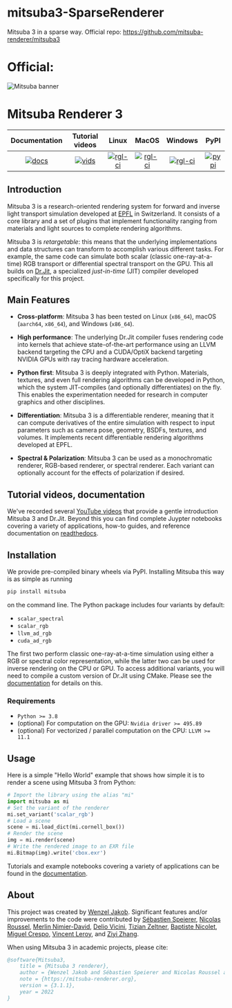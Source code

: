 # mitsuba3-SparseRenderer
Mitsuba 3 in a sparse way. Official repo: https://github.com/mitsuba-renderer/mitsuba3

# Official:
<!-- <img src="https://github.com/mitsuba-renderer/mitsuba3/raw/master/docs/images/logo_plain.png" width="120" height="120" alt="Mitsuba logo"> -->

<img src="https://raw.githubusercontent.com/mitsuba-renderer/mitsuba-data/master/docs/images/banners/banner_01.jpg"
alt="Mitsuba banner">

# Mitsuba Renderer 3

| Documentation  | Tutorial videos  | Linux             | MacOS             | Windows           |       PyPI        |
|      :---:     |      :---:       |       :---:       |       :---:       |       :---:       |       :---:       |
| [![docs][1]][2]| [![vids][9]][10] | [![rgl-ci][3]][4] | [![rgl-ci][5]][6] | [![rgl-ci][7]][8] | [![pypi][11]][12] |

[1]: https://readthedocs.org/projects/mitsuba/badge/?version=stable
[2]: https://mitsuba.readthedocs.io/en/stable/
[3]: https://rgl-ci.epfl.ch/app/rest/builds/buildType(id:Mitsuba3_LinuxAmd64Clang10)/statusIcon.svg
[4]: https://rgl-ci.epfl.ch/viewType.html?buildTypeId=Mitsuba3_LinuxAmd64Clang10&guest=1
[5]: https://rgl-ci.epfl.ch/app/rest/builds/buildType(id:Mitsuba3_LinuxAmd64gcc9)/statusIcon.svg
[6]: https://rgl-ci.epfl.ch/viewType.html?buildTypeId=Mitsuba3_LinuxAmd64gcc9&guest=1
[7]: https://rgl-ci.epfl.ch/app/rest/builds/buildType(id:Mitsuba3_WindowsAmd64msvc2020)/statusIcon.svg
[8]: https://rgl-ci.epfl.ch/viewType.html?buildTypeId=Mitsuba3_WindowsAmd64msvc2020&guest=1
[9]: https://img.shields.io/badge/YouTube-View-green?style=plastic&logo=youtube
[10]: https://www.youtube.com/watch?v=9Ja9buZx0Cs&list=PLI9y-85z_Po6da-pyTNGTns2n4fhpbLe5&index=1
[11]: https://img.shields.io/pypi/v/mitsuba.svg?color=green
[12]: https://pypi.org/pypi/mitsuba

## Introduction

Mitsuba 3 is a research-oriented rendering system for forward and inverse light
transport simulation developed at [EPFL](https://www.epfl.ch) in Switzerland.
It consists of a core library and a set of plugins that implement functionality
ranging from materials and light sources to complete rendering algorithms.

Mitsuba 3 is *retargetable*: this means that the underlying implementations and
data structures can transform to accomplish various different tasks. For
example, the same code can simulate both scalar (classic one-ray-at-a-time) RGB transport
or differential spectral transport on the GPU. This all builds on
[Dr.Jit](https://github.com/mitsuba-renderer/drjit), a specialized *just-in-time*
(JIT) compiler developed specifically for this project.

## Main Features

- **Cross-platform**: Mitsuba 3 has been tested on Linux (``x86_64``), macOS
  (``aarch64``, ``x86_64``), and Windows (``x86_64``).

- **High performance**: The underlying Dr.Jit compiler fuses rendering code
  into kernels that achieve state-of-the-art performance using
  an LLVM backend targeting the CPU and a CUDA/OptiX backend
  targeting NVIDIA GPUs with ray tracing hardware acceleration.

- **Python first**: Mitsuba 3 is deeply integrated with Python. Materials,
  textures, and even full rendering algorithms can be developed in Python,
  which the system JIT-compiles (and optionally differentiates) on the fly.
  This enables the experimentation needed for research in computer graphics and
  other disciplines.

- **Differentiation**: Mitsuba 3 is a differentiable renderer, meaning that it
  can compute derivatives of the entire simulation with respect to input
  parameters such as camera pose, geometry, BSDFs, textures, and volumes. It
  implements recent differentiable rendering algorithms developed at EPFL.

- **Spectral & Polarization**: Mitsuba 3 can be used as a monochromatic
  renderer, RGB-based renderer, or spectral renderer. Each variant can
  optionally account for the effects of polarization if desired.

## Tutorial videos, documentation

We've recorded several [YouTube videos][10] that provide a gentle introduction
Mitsuba 3 and Dr.Jit. Beyond this you can find complete Juypter notebooks
covering a variety of applications, how-to guides, and reference documentation
on [readthedocs][2].

## Installation

We provide pre-compiled binary wheels via PyPI. Installing Mitsuba this way is as simple as running

```bash
pip install mitsuba
```

on the command line. The Python package includes four variants by default:

- ``scalar_spectral``
- ``scalar_rgb``
- ``llvm_ad_rgb``
- ``cuda_ad_rgb``

The first two perform classic one-ray-at-a-time simulation using either a RGB
or spectral color representation, while the latter two can be used for inverse
rendering on the CPU or GPU. To access additional variants, you will need to
compile a custom version of Dr.Jit using CMake. Please see the
[documentation](https://mitsuba.readthedocs.io/en/latest/src/developer_guide/compiling.html)
for details on this.

### Requirements

- `Python >= 3.8`
- (optional) For computation on the GPU: `Nvidia driver >= 495.89`
- (optional) For vectorized / parallel computation on the CPU: `LLVM >= 11.1`

## Usage

Here is a simple "Hello World" example that shows how simple it is to render a
scene using Mitsuba 3 from Python:

```python
# Import the library using the alias "mi"
import mitsuba as mi
# Set the variant of the renderer
mi.set_variant('scalar_rgb')
# Load a scene
scene = mi.load_dict(mi.cornell_box())
# Render the scene
img = mi.render(scene)
# Write the rendered image to an EXR file
mi.Bitmap(img).write('cbox.exr')
```

Tutorials and example notebooks covering a variety of applications can be found
in the [documentation][2].

## About

This project was created by [Wenzel Jakob](https://rgl.epfl.ch/people/wjakob).
Significant features and/or improvements to the code were contributed by
[Sébastien Speierer](https://speierers.github.io/),
[Nicolas Roussel](https://github.com/njroussel),
[Merlin Nimier-David](https://merlin.nimierdavid.fr/),
[Delio Vicini](https://dvicini.github.io/),
[Tizian Zeltner](https://tizianzeltner.com/),
[Baptiste Nicolet](https://bnicolet.com/),
[Miguel Crespo](https://mcrespo.me/),
[Vincent Leroy](https://github.com/leroyvn), and
[Ziyi Zhang](https://github.com/ziyi-zhang).

When using Mitsuba 3 in academic projects, please cite:

```bibtex
@software{Mitsuba3,
    title = {Mitsuba 3 renderer},
    author = {Wenzel Jakob and Sébastien Speierer and Nicolas Roussel and Merlin Nimier-David and Delio Vicini and Tizian Zeltner and Baptiste Nicolet and Miguel Crespo and Vincent Leroy and Ziyi Zhang},
    note = {https://mitsuba-renderer.org},
    version = {3.1.1},
    year = 2022
}
```
